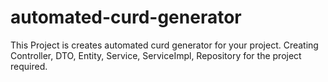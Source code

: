# automated-curd-generator
This Project is creates automated curd generator for your project. Creating Controller, DTO, Entity, Service, ServiceImpl, Repository for the project required.
